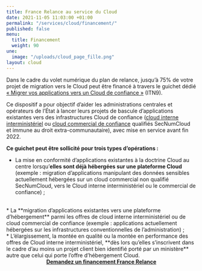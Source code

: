 ```yaml
---
title: France Relance au service du Cloud
date: 2021-11-05 11:03:00 +01:00
permalink: "/services/cloud/financement/"
published: false
menu:
  title: Financement
  weight: 90
une:
  image: "/uploads/cloud_page_fille.png"
layout: cloud
---
```


Dans le cadre du volet numérique du plan de relance, jusqu’à 75% de votre projet de migration vers le Cloud peut être financé à travers le guichet dédié [« Migrer vos applications vers un Cloud de confiance »](https://france-relance.transformation.gouv.fr/d25b-migration-cloud-au-centre-itn9) (ITN9).

Ce dispositif a pour objectif d’aider les administrations centrales et opérateurs de l’État à lancer leurs projets de bascule d’applications existantes vers des infrastructures Cloud de confiance ([cloud interne interministériel](https://www.numerique.gouv.fr/services/cloud/cloud-interne/#contenu) ou [cloud commercial de confiance](https://www.numerique.gouv.fr/services/cloud/cloud-commercial/#contenu) qualifiés SecNumCloud et immune au droit extra-communautaire), avec mise en service avant fin 2022. 

**Ce guichet peut être sollicité pour trois types d’opérations :**
<br>
* La mise en conformité d’applications existantes à la doctrine Cloud au centre lorsqu’**elles sont déjà hébergées sur une plateforme Cloud** (exemple : migration d’applications manipulant des données sensibles actuellement hébergées sur un cloud commercial non qualifié SecNumCloud, vers le Cloud interne interministériel ou le commercial de confiance) ;
<br>
* La **migration d’applications existantes vers une plateforme d’hébergement** parmi les offres de cloud interne interministériel ou de cloud commercial de confiance (exemple : applications actuellement hébergées sur les infrastructures conventionnelles de l’administration) ;
<br>
* L’élargissement, la montée en qualité ou la montée en performance des offres de Cloud interne interministériel, **dès lors qu’elles s’inscrivent dans le cadre d’au moins un projet client bien identifié porté par un ministère** autre que celui qui porte l’offre d’hébergement Cloud. 
<br>
<div align="center"><a href="https://france-relance.transformation.gouv.fr/d25b-migration-cloud-au-centre-itn9" class="button"><b>Demandez un financement France Relance</b></a></div>